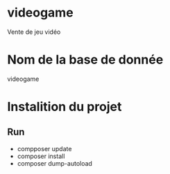 # videogame
Vente de jeu vidéo


# Nom de la base de donnée 
videogame

# Instalition du projet 
## Run 
+ compposer update
+ composer install
+ composer dump-autoload
